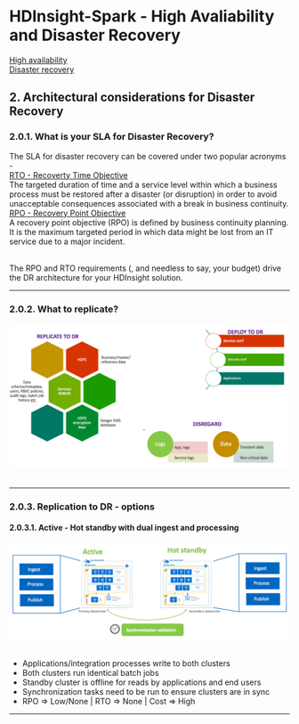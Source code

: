 # HDInsight-Spark - High Avaliability and Disaster Recovery

[High availability](README.md#1--architectural-considerations-for-high-availability)<br>
[Disaster recovery](DisasterRecovery.md)<br>

## 2.  Architectural considerations for Disaster Recovery

### 2.0.1.  What is your SLA for Disaster Recovery?
The SLA for disaster recovery can be covered under two popular acronyms -<br>
[RTO - Recoverty Time Objective](https://en.wikipedia.org/wiki/Recovery_time_objective)<br>
The targeted duration of time and a service level within which a business process must be restored after a disaster (or disruption) in order to avoid unacceptable consequences associated with a break in business continuity.<br>
[RPO - Recovery Point Objective](https://en.wikipedia.org/wiki/Recovery_point_objective)<br>
A recovery point objective (RPO) is defined by business continuity planning. It is the maximum targeted period in which data might be lost from an IT service due to a major incident.<br><br>

The RPO and RTO requirements (, and needless to say, your budget) drive the DR architecture for your HDInsight solution.
<hr>


### 2.0.2.  What to replicate? 

![8-replicate-whatto](images/8-dr-repicate-what-to.png)
<br><br>
<hr>


### 2.0.3.  Replication to DR - options

#### 2.0.3.1. Active - Hot standby with dual ingest and processing
![8-replicate-option1](images/8-option-1-active-dual-ingest.png)
<br><br>
- Applications/integration processes write to both clusters
- Both clusters run identical batch jobs
- Standby cluster is offline for reads by applications and end users
- Synchronization tasks need to be run to ensure clusters are in sync
- RPO => Low/None | RTO => None | Cost => High
<hr>
